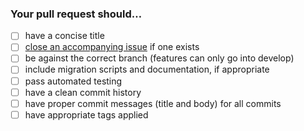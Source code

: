 ### Your pull request should…

* [ ] have a concise title
* [ ] [close an accompanying issue](https://help.github.com/en/articles/closing-issues-using-keywords) if one exists
* [ ] be against the correct branch (features can only go into develop)
* [ ] include migration scripts and documentation, if appropriate
* [ ] pass automated testing
* [ ] have a clean commit history
* [ ] have proper commit messages (title and body) for all commits
* [ ] have appropriate tags applied
